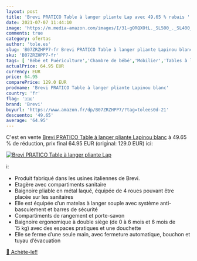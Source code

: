 ```yaml
---
layout: post
title: 'Brevi PRATICO Table à langer pliante Lap avec 49.65 % rabais '
date: 2021-07-07 11:44:10
image: 'https://m.media-amazon.com/images/I/31-gORQXOtL._SL500_._SL400_.jpg'
comments: true
category: ofertas
author: 'tole.es'
slug: 'B07ZRZHPP7-fr Brevi PRATICO Table à langer pliante Lapinou blanc'
sku: 'B07ZRZHPP7-fr'
tags: [ 'Bébé et Puériculture','Chambre de bébé','Mobilier','Tables à langer','brevi', ]
actualPrice: 64.95 EUR
currency: EUR
price: 64.95
comparePrice: 129.0 EUR
prodname: 'Brevi PRATICO Table à langer pliante Lapinou blanc'
country: 'fr'
flag: '🇫🇷'
brand: 'Brevi'
buyurl: 'https://www.amazon.fr/dp/B07ZRZHPP7/?tag=tolees0d-21'
descuento: '49.65'
average: '64.95'
---
```


C'est en vente [Brevi PRATICO Table à langer pliante Lapinou blanc](https://www.amazon.fr/dp/B07ZRZHPP7/?tag=tolees0d-21)  à  49.65 % de réduction, prix final  64.95 EUR (original: 129.0 EUR) ici:

[![Brevi PRATICO Table à langer pliante Lap](https://m.media-amazon.com/images/I/31-gORQXOtL._SL500_._SL400_.jpg)](https://www.amazon.fr/dp/B07ZRZHPP7/?tag=tolees0d-21)

ℹ️:

- Produit fabriqué dans les usines italiennes de Brevi.
- Etagère avec compartiments sanitaire
- Baignoire pliable en métal laqué, équipée de 4 roues pouvant être placée sur les sanitaires
- Elle est équipée d’un matelas à langer souple avec système anti-basculement et barres de sécurité
- Compartiments de rangement et porte-savon
- Baignoire ergonomique à double siège (de 0 à 6 mois et 6 mois de 15 kg) avec des espaces pratiques et une douchette
- Elle se ferme d’une seule main, avec fermeture automatique, bouchon et tuyau d’évacuation

[🛒 Achète-le!!](https://www.amazon.fr/dp/B07ZRZHPP7/?tag=tolees0d-21)
